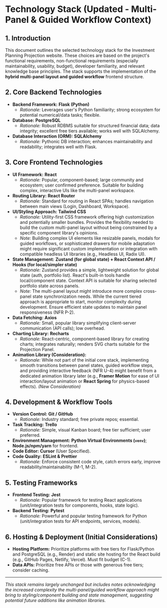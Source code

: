 # Technology Stack (Updated - Multi-Panel & Guided Workflow Context)

## 1. Introduction

This document outlines the selected technology stack for the Investment Planning Projection website. These choices are based on the project's functional requirements, non-functional requirements (especially maintainability, usability, budget), developer familiarity, and relevant knowledge base principles. The stack supports the implementation of the **hybrid multi-panel layout and guided workflow** frontend structure.

## 2. Core Backend Technologies

* **Backend Framework:** **Flask (Python)**
    * *Rationale:* Leverages user's Python familiarity; strong ecosystem for potential numerical/data tasks; flexible.
* **Database:** **PostgreSQL**
    * *Rationale:* Robust RDBMS suitable for structured financial data; data integrity; excellent free tiers available; works well with SQLAlchemy.
* **Database Interaction (ORM):** **SQLAlchemy**
    * *Rationale:* Pythonic DB interaction; enhances maintainability and readability; integrates well with Flask.

## 3. Core Frontend Technologies

* **UI Framework:** **React**
    * *Rationale:* Popular, component-based; large community and ecosystem; user confirmed preference. Suitable for building complex, interactive UIs like the multi-panel workspace.
* **Routing Library:** **React Router**
    * *Rationale:* Standard for routing in React SPAs; handles navigation between main views (Login, Dashboard, Workspace).
* **UI/Styling Approach:** **Tailwind CSS**
    * *Rationale:* Utility-first CSS framework offering high customization and potentially smaller bundles. Provides the flexibility needed to build the custom multi-panel layout without being constrained by a specific component library's opinions.
    * *Note:* Building complex UI elements like resizable panels, modals for guided workflows, or sophisticated drawers for mobile adaptation might require significant custom implementation or integration with compatible headless UI libraries (e.g., Headless UI, Radix UI).
* **State Management:** **Zustand (for global state) + React Context API / Hooks (for local/simpler state)**
    * *Rationale:* Zustand provides a simple, lightweight solution for global state (auth, portfolio list). React's built-in tools handle local/component state. Context API is suitable for sharing selected portfolio state across panels.
    * *Note:* The multi-panel layout might introduce more complex cross-panel state synchronization needs. While the current tiered approach is appropriate to start, monitor complexity during development. Ensure efficient state updates to maintain panel responsiveness (NFR P-2).
* **Data Fetching:** **Axios**
    * *Rationale:* Small, popular library simplifying client-server communication (API calls); low overhead.
* **Charting Library:** **Recharts**
    * *Rationale:* React-centric, component-based library for creating charts; integrates naturally; renders SVG charts suitable for the Projection Panel.
* **Animation Library (Consideration):**
    * *Rationale:* While not part of the initial core stack, implementing smooth transitions between panel states, guided workflow steps, and providing interactive feedback (NFR U-4) might benefit from a dedicated animation library later (e.g., **Framer Motion** for ease of UI interaction/layout animation or **React Spring** for physics-based effects). *(New Consideration)*

## 4. Development & Workflow Tools

* **Version Control:** **Git / GitHub**
    * *Rationale:* Industry standard; free private repos; essential.
* **Task Tracking:** **Trello**
    * *Rationale:* Simple, visual Kanban board; free tier sufficient; user preferred.
* **Environment Management:** **Python Virtual Environments (`venv`)**; **Node.js/npm/yarn** for frontend.
* **Code Editor:** **Cursor** (User Specified).
* **Code Quality:** **ESLint & Prettier**
    * *Rationale:* Enforce consistent code style, catch errors early, improve readability/maintainability (M-1, M-2).

## 5. Testing Frameworks

* **Frontend Testing:** **Jest**
    * *Rationale:* Popular framework for testing React applications (unit/integration tests for components, hooks, state logic).
* **Backend Testing:** **Pytest**
    * *Rationale:* Powerful and popular testing framework for Python (unit/integration tests for API endpoints, services, models).

## 6. Hosting & Deployment (Initial Considerations)

* **Hosting Platform:** Prioritize platforms with free tiers for Flask/Python and PostgreSQL (e.g., Render) and static site hosting for the React build (e.g., GitHub Pages, Netlify, Vercel). Must fit budget (C-1).
* **Data APIs:** Prioritize free APIs or those with generous free tiers; consider caching.

---
*This stack remains largely unchanged but includes notes acknowledging the increased complexity the multi-panel/guided workflow approach might bring to styling/component building and state management, suggesting potential future additions like animation libraries.*